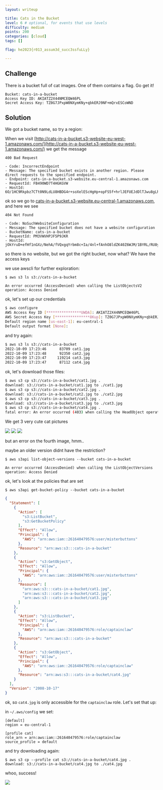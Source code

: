 ```yaml
---
layout: writeup

title: Cats in the Bucket
level: 6 # optional, for events that use levels
difficulty: medium
points: 200
categories: [cloud]
tags: []

flag: he2023{r013_assum3d_succ3ssfuLLy}

---
```


## Challenge

There is a bucket full of cat images. One of them contains a flag. Go get it!

```
Bucket: cats-in-a-bucket
Access Key ID: AKIATZ2X44NMCEQW46PL
Secret Access Key: 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
```

## Solution

We got a bucket name, so try a region:

When we visit [http://cats-in-a-bucket.s3-website-eu-west-1.amazonaws.com/](http://cats-in-a-bucket.s3-website-eu-west-1.amazonaws.com/) we get the message

```
400 Bad Request

- Code: IncorrectEndpoint
- Message: The specified bucket exists in another region. Please direct requests to the specified endpoint.
- Endpoint: cats-in-a-bucket.s3-website.eu-central-1.amazonaws.com
- RequestId: FB490WD7T4HGKGVW
- HostId: 6O/1HC9Rkpbz7CTt0N9LdLU8HBDG4r+soXelEScHgHp+opFS5f+hrlJEFUEJdDlTJwu8gLhCK9U=

```

ok so we go to [cats-in-a-bucket.s3-website.eu-central-1.amazonaws.com](cats-in-a-bucket.s3-website.eu-central-1.amazonaws.com), and here we see

```
404 Not Found

- Code: NoSuchWebsiteConfiguration
- Message: The specified bucket does not have a website configuration
- BucketName: cats-in-a-bucket
- RequestId: PM3VWVHPJF5P9JKR
- HostId: jOkYruD+efHf1nGXz/NehA/fVQxgqYrbm8c+Ia/4nl+fAnhO8ldZK40Z6WJM/1BYRL/RU8ymw58=
```

so there is no website, but we got the right bucket, now what? We have the access keys

we use awscli for further exploration:

```
$ aws s3 ls s3://cats-in-a-bucket

An error occurred (AccessDenied) when calling the ListObjectsV2 operation: Access Denied
```

ok, let's set up our credentials

```bash
$ aws configure
AWS Access Key ID [****************UWDA]: AKIATZ2X44NMCEQW46PL
AWS Secret Access Key [****************8Kup]: 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
Default region name [us-east-1]: eu-central-1
Default output format [None]:
```

and try again:

```bash
$ aws s3 ls s3://cats-in-a-bucket
2022-10-09 17:23:46      83709 cat1.jpg
2022-10-09 17:23:48      92350 cat2.jpg
2022-10-09 17:23:47     119214 cat3.jpg
2022-10-09 17:23:47      87112 cat4.jpg

```

ok, let's download those files:

```bash
$ aws s3 cp s3://cats-in-a-bucket/cat1.jpg .
download: s3://cats-in-a-bucket/cat1.jpg to ./cat1.jpg
$ aws s3 cp s3://cats-in-a-bucket/cat2.jpg .
download: s3://cats-in-a-bucket/cat2.jpg to ./cat2.jpg
$ aws s3 cp s3://cats-in-a-bucket/cat3.jpg .
download: s3://cats-in-a-bucket/cat3.jpg to ./cat3.jpg
$ aws s3 cp s3://cats-in-a-bucket/cat4.jpg .
fatal error: An error occurred (403) when calling the HeadObject operation: Forbidden
```

We get 3 very cute cat pictures

![](writeupfiles/cat1.jpg)
![](writeupfiles/cat2.jpg)
![](writeupfiles/cat3.jpg)

but an error on the fourth image, hmm..

maybe an older version didnt have the restriction?

```
$ aws s3api list-object-versions --bucket cats-in-a-bucket

An error occurred (AccessDenied) when calling the ListObjectVersions operation: Access Denied
```

ok, let's look at the policies that are set

```
$ aws s3api get-bucket-policy --bucket cats-in-a-bucket
```

```json
{
  "Statement": [
    {
      "Action": [
        "s3:ListBucket",
        "s3:GetBucketPolicy"
      ],
      "Effect": "Allow",
      "Principal": {
        "AWS": "arn:aws:iam::261640479576:user/misterbuttons"
      },
      "Resource": "arn:aws:s3:::cats-in-a-bucket"
    },
    {
      "Action": "s3:GetObject",
      "Effect": "Allow",
      "Principal": {
        "AWS": "arn:aws:iam::261640479576:user/misterbuttons"
      },
      "Resource": [
        "arn:aws:s3:::cats-in-a-bucket/cat1.jpg",
        "arn:aws:s3:::cats-in-a-bucket/cat2.jpg",
        "arn:aws:s3:::cats-in-a-bucket/cat3.jpg"
      ]
    },
    {
      "Action": "s3:ListBucket",
      "Effect": "Allow",
      "Principal": {
        "AWS": "arn:aws:iam::261640479576:role/captainclaw"
      },
      "Resource": "arn:aws:s3:::cats-in-a-bucket"
    },
    {
      "Action": "s3:GetObject",
      "Effect": "Allow",
      "Principal": {
        "AWS": "arn:aws:iam::261640479576:role/captainclaw"
      },
      "Resource": "arn:aws:s3:::cats-in-a-bucket/cat4.jpg"
    }
  ],
  "Version": "2008-10-17"
}
```

ok, so `cat4.jpg` is only accessible for the `captainclaw` role. Let's set that up:

in `~/.aws/config` we set:

```
[default]
region = eu-central-1

[profile cat]
role_arn = arn:aws:iam::261640479576:role/captainclaw
source_profile = default
```

and try downloading again:

```
$ aws s3 cp --profile cat s3://cats-in-a-bucket/cat4.jpg .
download: s3://cats-in-a-bucket/cat4.jpg to ./cat4.jpg
```

whoo, success!

![](writeupfiles/cat4.jpg)




